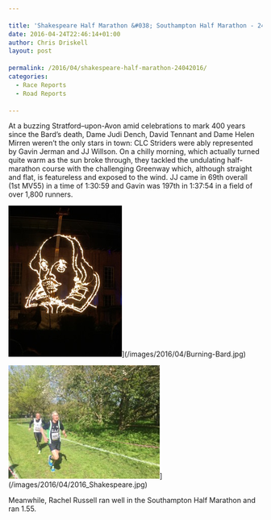 ```yaml
---

title: 'Shakespeare Half Marathon &#038; Southampton Half Marathon - 24/04/2016'
date: 2016-04-24T22:46:14+01:00
author: Chris Driskell
layout: post

permalink: /2016/04/shakespeare-half-marathon-24042016/
categories:
  - Race Reports
  - Road Reports

---
```

At a buzzing Stratford–upon-Avon amid celebrations to mark 400 years since the Bard’s death, Dame Judi Dench, David Tennant and Dame Helen Mirren weren’t the only stars in town: CLC Striders were ably represented by Gavin Jerman and JJ Willson. On a chilly morning, which actually turned quite warm as the sun broke through, they tackled the undulating half-marathon course with the challenging Greenway which, although straight and flat, is featureless and exposed to the wind. JJ came in 69th overall (1st MV55) in a time of 1:30:59 and Gavin was 197th in 1:37:54 in a field of over 1,800 runners.

<img src="/images/2016/04/Burning-Bard-225x300.jpg" alt="Burning Bard" width="225" height="300" />](/images/2016/04/Burning-Bard.jpg)

<img src="/images/2016/04/2016_Shakespeare-300x225.jpg" alt="2016_Shakespeare"  />](/images/2016/04/2016_Shakespeare.jpg)

Meanwhile, Rachel Russell ran well in the Southampton Half Marathon and ran 1.55.

&nbsp;
